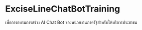 # ExciseLineChatBotTraining
เพื่อการอบรมการสร้าง AI Chat Bot ของหน่วยงานภาครัฐสำหรับให้บริการประชาชน
